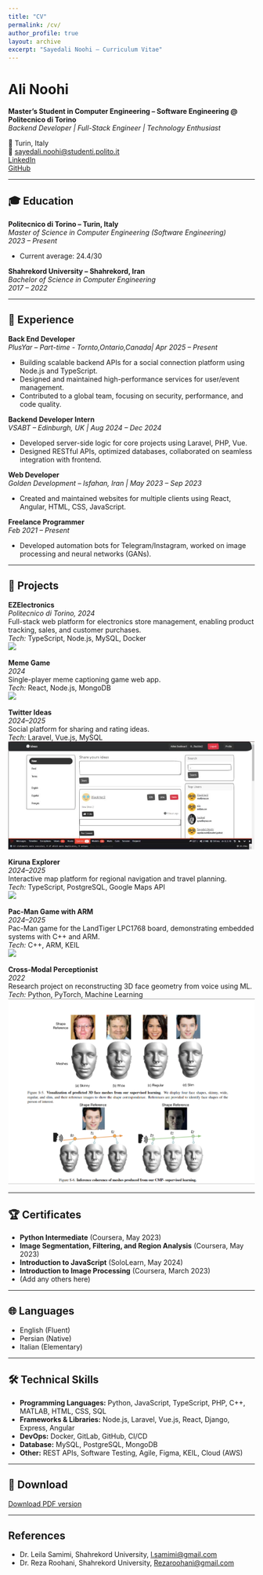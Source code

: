 ```yaml
---
title: "CV"
permalink: /cv/
author_profile: true
layout: archive
excerpt: "Sayedali Noohi – Curriculum Vitae"
---
```


# Ali Noohi

**Master’s Student in Computer Engineering – Software Engineering @ Politecnico di Torino**  
_Backend Developer | Full-Stack Engineer | Technology Enthusiast_

📍 Turin, Italy  
📧 sayedali.noohi@studenti.polito.it  
[LinkedIn](https://www.linkedin.com/in/ali-noohi)  
[GitHub](https://github.com/alinhi75)

---

## 🎓 Education

**Politecnico di Torino – Turin, Italy**  
*Master of Science in Computer Engineering (Software Engineering)*  
_2023 – Present_  
- Current average: 24.4/30

**Shahrekord University – Shahrekord, Iran**  
*Bachelor of Science in Computer Engineering*  
_2017 – 2022_

---

## 💼 Experience

**Back End Developer**  
_PlusYar – Part-time - Tornto,Ontario,Canada| Apr 2025 – Present_  
- Building scalable backend APIs for a social connection platform using Node.js and TypeScript.
- Designed and maintained high-performance services for user/event management.
- Contributed to a global team, focusing on security, performance, and code quality.

**Backend Developer Intern**  
_VSABT – Edinburgh, UK | Aug 2024 – Dec 2024_  
- Developed server-side logic for core projects using Laravel, PHP, Vue.
- Designed RESTful APIs, optimized databases, collaborated on seamless integration with frontend.

**Web Developer**  
_Golden Development – Isfahan, Iran | May 2023 – Sep 2023_  
- Created and maintained websites for multiple clients using React, Angular, HTML, CSS, JavaScript.

**Freelance Programmer**  
_Feb 2021 – Present_  
- Developed automation bots for Telegram/Instagram, worked on image processing and neural networks (GANs).

---

## 🚀 Projects

**EZElectronics**  
*Politecnico di Torino, 2024*  
Full-stack web platform for electronics store management, enabling product tracking, sales, and customer purchases.  
_Tech:_ TypeScript, Node.js, MySQL, Docker  
![](/images/EZElectronics-Screenshot.png)

**Meme Game**  
*2024*  
Single-player meme captioning game web app.  
_Tech:_ React, Node.js, MongoDB  
![](/images/memegame.png)

**Twitter Ideas**  
*2024–2025*  
Social platform for sharing and rating ideas.  
_Tech:_ Laravel, Vue.js, MySQL  
![](/images/twitterideas.png)

**Kiruna Explorer**  
*2024–2025*  
Interactive map platform for regional navigation and travel planning.  
_Tech:_ TypeScript, PostgreSQL, Google Maps API  
![](/images/kirunaexplorer.png)

**Pac-Man Game with ARM**  
*2024–2025*  
Pac-Man game for the LandTiger LPC1768 board, demonstrating embedded systems with C++ and ARM.  
_Tech:_ C++, ARM, KEIL  
![](/images/pacman.png)

**Cross-Modal Perceptionist**  
*2022*  
Research project on reconstructing 3D face geometry from voice using ML.  
_Tech:_ Python, PyTorch, Machine Learning  
![](/images/crossmodal.png)

---

## 🏆 Certificates

- **Python Intermediate** (Coursera, May 2023)
- **Image Segmentation, Filtering, and Region Analysis** (Coursera, May 2023)
- **Introduction to JavaScript** (SoloLearn, May 2024)
- **Introduction to Image Processing** (Coursera, March 2023)
- (Add any others here)

---

## 🌐 Languages

- English (Fluent)
- Persian (Native)
- Italian (Elementary)

---

## 🛠️ Technical Skills

- **Programming Languages:** Python, JavaScript, TypeScript, PHP, C++, MATLAB, HTML, CSS, SQL
- **Frameworks & Libraries:** Node.js, Laravel, Vue.js, React, Django, Express, Angular
- **DevOps:** Docker, GitLab, GitHub, CI/CD
- **Database:** MySQL, PostgreSQL, MongoDB
- **Other:** REST APIs, Software Testing, Agile, Figma, KEIL, Cloud (AWS)

---

## 📄 Download

[Download PDF version](/files/Sayedali_Noohi_CV.pdf)

---

## References

- Dr. Leila Samimi, Shahrekord University, l.samimi@gmail.com
- Dr. Reza Roohani, Shahrekord University, Rezaroohani@gmail.com

